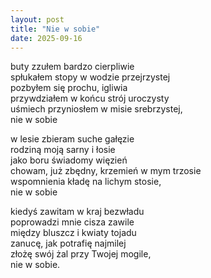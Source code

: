 ```yaml
---
layout: post
title: "Nie w sobie"
date: 2025-09-16
---
```


buty zzułem bardzo cierpliwie  
spłukałem stopy w wodzie przejrzystej  
pozbyłem się prochu, igliwia  
przywdziałem w końcu strój uroczysty  
uśmiech przyniosłem w misie srebrzystej,  
    nie w sobie

w lesie zbieram suche gałęzie  
rodziną moją sarny i łosie  
jako boru świadomy więzień  
chowam, już zbędny, krzemień w mym trzosie  
wspomnienia kładę na lichym stosie,  
    nie w sobie

kiedyś zawitam w kraj bezwładu  
poprowadzi mnie cisza zawile  
między bluszcz i kwiaty tojadu  
zanucę, jak potrafię najmilej  
złożę swój żal przy Twojej mogile,  
    nie w sobie.
